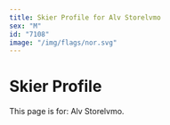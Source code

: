 ```yaml
---
title: Skier Profile for Alv Storelvmo
sex: "M"
id: "7108"
image: "/img/flags/nor.svg" 
---
```


# Skier Profile

This page is for: Alv Storelvmo.
    